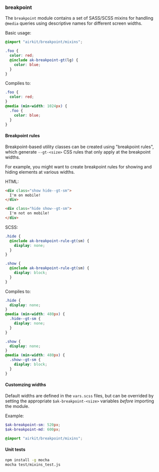 ### breakpoint

The `breakpoint` module contains a set of SASS/SCSS mixins for handling `@media`
queries using descriptive names for different screen widths.

Basic usage:

```scss
@import "airkit/breakpoint/mixins";

.foo {
  color: red;
  @include ak-breakpoint-gt(lg) {
    color: blue;
  }
}
```

Compiles to:

```css
.foo {
  color: red;
}
@media (min-width: 1024px) {
  .foo {
    color: blue;
  }
}
```

#### Breakpoint rules

Breakpoint-based utility classes can be created using "breakpoint rules", which
generate `--gt-<size>` CSS rules that only apply at the breakpoint widths.

For example, you might want to create breakpoint rules for showing and hiding
elements at various widths.

HTML:

```html
<div class="show hide--gt-sm">
  I'm on mobile!
</div>

<div class="hide show--gt-sm">
  I'm not on mobile!
</div>
```

SCSS:

```scss
.hide {
  @include ak-breakpoint-rule-gt(sm) {
    display: none;
  }
}

.show {
  @include ak-breakpoint-rule-gt(sm) {
    display: block;
  }
}
```

Compiles to:

```css
.hide {
  display: none;
}
@media (min-width: 480px) {
  .hide--gt-sm {
    display: none;
  }
}

.show {
  display: none;
}
@media (min-width: 480px) {
  .show--gt-sm {
    display: block;
  }
}
```

#### Customzing widths

Default widths are defined in the `vars.scss` files, but can be overrided by
setting the appropriate `$ak-breakpoint-<size>` variables _before_ importing the
module.

Example:

```scss
$ak-breakpoint-sm: 520px;
$ak-breakpoint-md: 600px;

@import "airkit/breakpoint/mixins";
```

#### Unit tests

```sh
npm install -g mocha
mocha test/mixins_test.js
```
